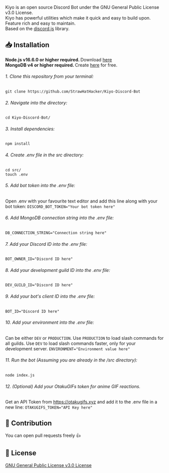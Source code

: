 Kiyo is an open source Discord Bot under the GNU General Public License v3.0 License.  <br/>
Kiyo has powerful utilities which make it quick and easy to build upon.  <br/>
Feature rich and easy to maintain. <br/>
Based on the [discord.js](https://github.com/discordjs/discord.js) library.

## 📥 Installation
<b> Node.js v16.6.0 or higher required. </b> Download [here](https://nodejs.org/) <br/>
<b> MongoDB v4 or higher required. </b> Create [here](https://docs.atlas.mongodb.com/getting-started) for free.

###### 1. Clone this repository from your terminal:
```shell
git clone https://github.com/StrawHatHacker/Kiyo-Discord-Bot
```

###### 2. Navigate into the directory:
```shell
cd Kiyo-Discord-Bot/
```

###### 3. Install dependencies:
```shell
npm install
```

###### 4. Create .env file in the src directory:
```shell
cd src/
touch .env
```

###### 5. Add bot token into the .env file:
Open .env with your favourite text editor and add this line along with your bot token:
`DISCORD_BOT_TOKEN="Your bot token here"`

###### 6. Add MongoDB connection string into the .env file:
`DB_CONNECTION_STRING="Connection string here"`

###### 7. Add your Discord ID into the .env file:
`BOT_OWNER_ID="Discord ID here"`

###### 8. Add your development guild ID into the .env file:
`DEV_GUILD_ID="Discord ID here"`

###### 9. Add your bot's client ID into the .env file:
`BOT_ID="Discord ID here"`

###### 10. Add your environment into the .env file:
Can be either `DEV` or `PRODUCTION`. Use `PRODUCTION` to load slash commands for all guilds. Use `DEV` to load slash commands faster, only for your development server.
`ENVIRONMENT="Environment value here"`

###### 11. Run the bot (Assuming you are already in the /src directory):
```shell
node index.js 
```

###### 12. (Optional) Add your OtakuGIFs token for anime GIF reactions.
Get an API Token from https://otakugifs.xyz and add it to the .env file in a new line:
`OTAKUGIFS_TOKEN="API Key here"`

## 🙏 Contribution
You can open pull requests freely 👍

## 📜 License
[GNU General Public License v3.0 License](https://github.com/StrawHatHacker/Kiyo-Discord-Bot/blob/main/LICENSE)
